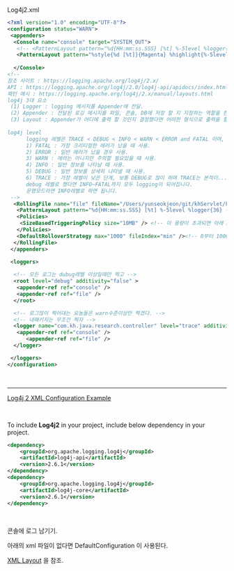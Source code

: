 <br>

Log4j2.xml

```xml
<?xml version="1.0" encoding="UTF-8"?>
<configuration status="WARN">
 <appenders>
  <Console name="console" target="SYSTEM_OUT">
   <!-- <PatternLayout pattern="%d{HH:mm:ss.SSS} [%t] %-5level %logger{36} - %msg%n" /> -->
   <PatternLayout pattern="%style{%d [%t]}{Magenta} %highlight{%-5level: %msg%n%throwable}" />
   
  </Console>
<!--
참조 사이트 : https://logging.apache.org/log4j/2.x/
API : https://logging.apache.org/log4j/2.0/log4j-api/apidocs/index.html?overview-summary.html
패턴 예시 : https://logging.apache.org/log4j/2.x/manual/layouts.html
log4j 3대 요소
 (1) Logger : logging 메시지를 Appender에 전달.
 (2) Appender : 전달된 로깅 메시지를 파일, 콘솔, DB에 저장 할 지 지정하는 역할을 한다.
 (3) Layout : Appender가 어디에 출력 할 것인지 결정했다면 어떠한 형식으로 출력을 할 지 출력 layout을 결정
 
log4j level
      logging 레벨은 TRACE < DEBUG < INFO < WARN < ERROR and FATAL 이며,
      1) FATAL : 가장 크리티컬한 에러가 났을 때 사용.
      2) ERROR : 일반 에러가 났을 경우 사용.
      3) WARN : 에러는 아니지만 주의할 필요있을 때 사용.
      4) INFO : 일반 정보를 나타날 때 사용.
      5) DEBUG : 일반 정보를 상세히 나타낼 때 사용.
      6) TRACE : 가장 레벨이 낮은 단계, 보통 DEBUG로 많이 하며 TRACE는 본적이...;
      debug 레벨로 했다면 INFO~FATAL까지 모두 logging이 되어집니다.
      운영모드라면 INFO레벨로 하면 됩니다.  
 -->
  <RollingFile name="file" fileName="/Users/yunseokjeon/git/khServlet/khWorkspace/thirdWebProject/logs/all.log" filePattern="logs/all.%i.%d{yyyy-MM-dd}.log">
   <PatternLayout pattern="%d{HH:mm:ss.SSS} [%t] %-5level %logger{36} - %msg%n" />
   <Policies>
    <SizeBasedTriggeringPolicy size="10MB" /> <!-- 이 용량이 초과되면 아래 DefaultRolloverStrategy 정책만큼 넘버링 할거다. -->
   </Policies>
   <DefaultRolloverStrategy max="1000" fileIndex="min" /><!-- 0부터 1000개 까지만 만들거다 1000개 초과되면 파일이 더생성안된다. -->
  </RollingFile>
 </appenders>

 <loggers>
 
  <!-- 모든 로그는 dubug레벨 이상일때만 찍고 -->
  <root level="debug" additivity="false" >
   <appender-ref ref="console" />
   <appender-ref ref="file" />
  </root>

  <!-- 로그많이 찍어대는 요놈들은 warn수준이상만 찍겠다. -->
  <!-- 내패키지는 무조건 찍자 -->
  <logger name="com.kh.java.research.controller" level="trace" additivity="false" >
   <appender-ref ref="console" />
	  <appender-ref ref="file" />
  </logger>

 </loggers>
</configuration>
```



<br>

<hr>

[Log4j 2 XML Configuration Example](https://howtodoinjava.com/log4j2/log4j-2-xml-configuration-example/)

<br>

To include **Log4j2** in your project, include below dependency in your project. <br>

```xml
<dependency>
    <groupId>org.apache.logging.log4j</groupId>
    <artifactId>log4j-api</artifactId>
    <version>2.6.1</version>
</dependency>
<dependency>
    <groupId>org.apache.logging.log4j</groupId>
    <artifactId>log4j-core</artifactId>
    <version>2.6.1</version>
</dependency>
```



<br>

콘솔에 로그 남기기. 

아래의 xml 파일이 없다면 DefaultConfiguration 이 사용된다.



[XML Layout](https://logging.apache.org/log4j/2.x/manual/layouts.html#XMLLayout) 을 참조.





<br>





















